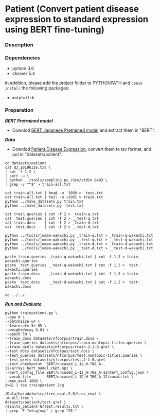 # Patient (Convert patient disease expression to standard expression using BERT fine-tuning)

### Description

### Dependencies
- python 3.6
- chainer 5.4

In addition, please add the project folder to PYTHONPATH and `conca install` the following packages:
- `matplotlib`

### Preparation ###

***BERT Pretrained model***

  - Downlod [BERT Japanese Pretrained model](http://nlp.ist.i.kyoto-u.ac.jp/index.php?BERT日本語Pretrainedモデル) and extract them in "BERT".

***Data***

  - Downlod [Patient Disease Expression](http://sociocom.jp/~data/2019-pde/data/D3_20190326.xlsx), convert them to tsv format, and put in "datasets/patient".

```
cd datasets/patient
cat d3_20190326.txt \
| cut -f 1-2 \
| sort -u \
| python ../tools/sampling.py /dev/stdin 8483 \
| grep -v "^$" > train-all.txt

cat train-all.txt | head -n  1000 >  test.txt
cat train-all.txt | tail -n +1001 > train.txt
python ../make_datasets.py train.txt
python ../make_datasets.py  test.txt

cat train.queries | cut -f 2 > _train-q.txt
cat  test.queries | cut -f 2 > __test-q.txt
cat train.docs    | cut -f 2 > _train-d.txt
cat  test.docs    | cut -f 2 > __test-d.txt

python ../tools/juman-wakachi.py _train-q.txt > _train-q-wakachi.txt
python ../tools/juman-wakachi.py __test-q.txt > __test-q-wakachi.txt
python ../tools/juman-wakachi.py _train-d.txt > _train-d-wakachi.txt
python ../tools/juman-wakachi.py __test-d.txt > __test-d-wakachi.txt

paste train.queries _train-q-wakachi.txt | cut -f 1,3 > train-wakachi.queries
paste  test.queries __test-q-wakachi.txt | cut -f 1,3 >  test-wakachi.queries
paste train.docs    _train-d-wakachi.txt | cut -f 1,3 > train-wakachi.docs   
paste  test.docs    __test-d-wakachi.txt | cut -f 1,3 >  test-wakachi.docs   

cd ../../
```

***Run and Evaluate***

```
python trainpatient.py \
--gpu 0 \
--batchsize 64 \
--learnrate 5e-05 \
--weightdecay 0.01 \
--epoch 50 \
--train_docs datasets/nfcorpus/train.docs \
--train_queries datasets/nfcorpus/train.nontopic-titles.queries \
--train_qrels datasets/nfcorpus/train.2-1-0.qrel \
--test_docs datasets/nfcorpus/test.docs \
--test_queries datasets/nfcorpus/test.nontopic-titles.queries \
--test_qrels datasets/nfcorpus/test.2-1-0.qrel
--init_checkpoint  BERT/uncased_L-12_H-768_A-12/arrays_bert_model.ckpt.npz \
--bert_config_file BERT/uncased_L-12_H-768_A-12/bert_config.json \
--vocab_file       BERT/uncased_L-12_H-768_A-12/vocab.txt \
--max_eval 1000 \
2>&1 | tee trainpatient.log
```

```
/Data/haradatm/src/trec_eval.9.0/trec_eval \
-m all_trec \
datasets/patient/test.qrel \
results_patient-6/test.results.txt \
| grep -E "ndcg|map" | grep "20 "
```